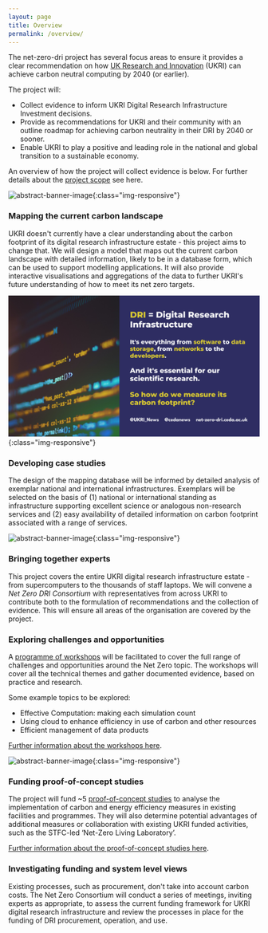 ```yaml
---
layout: page
title: Overview
permalink: /overview/
---
```


The net-zero-dri project has several focus areas to ensure it provides a clear recommendation on how [UK Research and Innovation](https://www.ukri.org/) (UKRI) can achieve carbon neutral computing by 2040 (or earlier). 

The project will: 

* Collect evidence to inform UKRI Digital Research Infrastructure Investment decisions. 
* Provide as recommendations for UKRI and their community with an outline roadmap for achieving carbon neutrality in their DRI by 2040 or sooner. 
* Enable UKRI to play a positive and leading role in the national and global transition to a sustainable economy. 

An overview of how the project will collect evidence is below. For further details about the [project scope](/scope/) see here. 

![abstract-banner-image](images/trees-banner-GettyImages-1173733640-2.png){:class="img-responsive"} 

### Mapping the current carbon landscape
UKRI doesn't currently have a clear understanding about the carbon footprint of its digital research infrastructure estate - this project aims to change that. We will design a model that maps out the current carbon landscape with detailed information, likely to be in a database form, which can be used to support modelling applications. It will also provide interactive visualisations and aggregations of the data to further UKRI's future understanding of how to meet its net zero targets.

![abstract-banner-image](images/DRI-tweet-graphic.png){:class="img-responsive"}

### Developing case studies
The design of the mapping database will be informed by detailed analysis of exemplar national and international infrastructures. Exemplars will be selected on the basis of (1) national or international standing as infrastructure supporting excellent science or analogous non-research services and (2) easy availability of detailed information on carbon footprint associated with a range of services.

![abstract-banner-image](images/jasmin-banner-bright_DSC7054.jpeg){:class="img-responsive"} 

### Bringing together experts 
This project covers the entire UKRI digital research infrastructure estate - from supercomputers to the thousands of staff laptops. We will convene a *Net Zero DRI Consortium* with representatives from across UKRI to contribute both to the formulation of recommendations and the collection of evidence. This will ensure all areas of the organisation are covered by the project. 

### Exploring challenges and opportunities 
A [programme of workshops](/workshops/) will be facilitated to cover the full range of challenges and opportunities around the Net Zero topic. The workshops will cover all the technical themes and gather documented evidence, based on practice and research. 

Some example topics to be explored: 
* Effective Computation: making each simulation count
* Using cloud to enhance efficiency in use of carbon and other resources
* Efficient management of data products 

[Further information about the workshops here](/workshops/). 

![abstract-banner-image](images/bikes-banner-GettyImages-1307779142.jpeg){:class="img-responsive"} 

### Funding proof-of-concept studies 
The project will fund ~5 [proof-of-concept studies](/proof-of-concept/) to analyse the implementation of carbon and energy efficiency measures in existing facilities and programmes. They will also determine potential advantages of additional measures or collaboration with existing UKRI funded activities, such as the STFC-led ‘Net-Zero Living Laboratory’. 

[Further information about the proof-of-concept studies here](/proof-of-concept/).

### Investigating funding and system level views 
Existing processes, such as procurement, don't take into account carbon costs. The Net Zero Consortium will conduct a series of meetings, inviting experts as appropriate, to assess the current funding framework for UKRI digital research infrastructure and review the processes in place for the funding of DRI procurement, operation, and use. 
